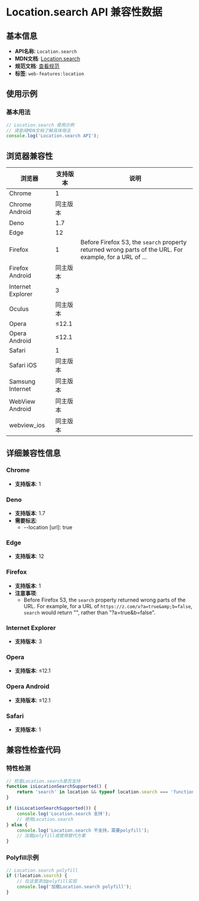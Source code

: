 # Location.search API 兼容性数据

## 基本信息

- **API名称**: `Location.search`
- **MDN文档**: [Location.search](https://developer.mozilla.org/docs/Web/API/Location/search)
- **规范文档**: [查看规范](https://html.spec.whatwg.org/multipage/nav-history-apis.html#dom-location-search-dev)
- **标签**: `web-features:location`

## 使用示例

### 基本用法

```javascript
// Location.search 使用示例
// 请查阅MDN文档了解具体用法
console.log('Location.search API');
```

## 浏览器兼容性

| 浏览器 | 支持版本 | 说明 |
|--------|----------|------|
| Chrome | 1 |  |
| Chrome Android | 同主版本 |  |
| Deno | 1.7 |  |
| Edge | 12 |  |
| Firefox | 1 | Before Firefox 53, the `search` property returned wrong parts of the URL. For example, for a URL of ... |
| Firefox Android | 同主版本 |  |
| Internet Explorer | 3 |  |
| Oculus | 同主版本 |  |
| Opera | ≤12.1 |  |
| Opera Android | ≤12.1 |  |
| Safari | 1 |  |
| Safari iOS | 同主版本 |  |
| Samsung Internet | 同主版本 |  |
| WebView Android | 同主版本 |  |
| webview_ios | 同主版本 |  |

## 详细兼容性信息

### Chrome

- **支持版本**: 1

### Deno

- **支持版本**: 1.7
- **需要标志**: 
  - --location [url]: true

### Edge

- **支持版本**: 12

### Firefox

- **支持版本**: 1
- **注意事项**:
  - Before Firefox 53, the `search` property returned wrong parts of the URL. For example, for a URL of `https://z.com/x?a=true&amp;b=false`, `search` would return "", rather than "?a=true&amp;b=false".

### Internet Explorer

- **支持版本**: 3

### Opera

- **支持版本**: ≤12.1

### Opera Android

- **支持版本**: ≤12.1

### Safari

- **支持版本**: 1

## 兼容性检查代码

### 特性检测

```javascript
// 检查Location.search是否支持
function isLocationSearchSupported() {
    return 'search' in location && typeof location.search === 'function';
}

if (isLocationSearchSupported()) {
    console.log('Location.search 支持');
    // 使用Location.search
} else {
    console.log('Location.search 不支持，需要polyfill');
    // 加载polyfill或使用替代方案
}
```

### Polyfill示例

```javascript
// Location.search polyfill
if (!location.search) {
    // 在这里添加polyfill实现
    console.log('加载Location.search polyfill');
}
```

